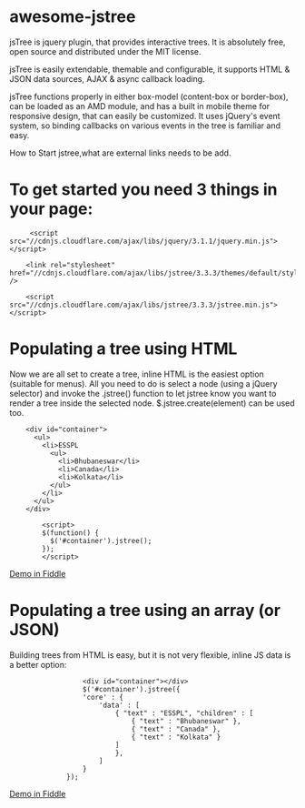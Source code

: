 # awesome-jstree
jsTree is jquery plugin, that provides interactive trees. It is absolutely free, open source and distributed under the MIT license.

jsTree is easily extendable, themable and configurable, it supports HTML & JSON data sources, AJAX & async callback loading.

jsTree functions properly in either box-model (content-box or border-box), can be loaded as an AMD module, and has a built in mobile theme for responsive design, that can easily be customized. It uses jQuery's event system, so binding callbacks on various events in the tree is familiar and easy.

How to Start jstree,what are external links needs to be add.
# To get started you need 3 things in your page:

         <script src="//cdnjs.cloudflare.com/ajax/libs/jquery/3.1.1/jquery.min.js"></script>

        <link rel="stylesheet" href="//cdnjs.cloudflare.com/ajax/libs/jstree/3.3.3/themes/default/style.min.css" />

        <script src="//cdnjs.cloudflare.com/ajax/libs/jstree/3.3.3/jstree.min.js"></script>

# Populating a tree using HTML

Now we are all set to create a tree, inline HTML is the easiest option (suitable for menus). All you need to do is select a node (using a jQuery selector) and invoke the .jstree() function to let jstree know you want to render a tree inside the selected node. $.jstree.create(element) can be used too.

        <div id="container">
          <ul>
            <li>ESSPL
              <ul>
                <li>Bhubaneswar</li>
                <li>Canada</li>
                <li>Kolkata</li>
              </ul>
            </li>
          </ul>
        </div>

            <script>
            $(function() {
              $('#container').jstree();
            });
            </script>

<a href="https://jsfiddle.net/binaynayak/5rm8pa8b/1/">Demo in Fiddle</a>

# Populating a tree using an array (or JSON)

 Building trees from HTML is easy, but it is not very flexible, inline JS data is a better option:

                      <div id="container"></div>
                      $('#container').jstree({
                      'core' : {
                          'data' : [
                              { "text" : "ESSPL", "children" : [
                                  { "text" : "Bhubaneswar" },
                                  { "text" : "Canada" },
                                  { "text" : "Kolkata" }
                              ]
                              },
                          ]
                      }
                  });



<a href="https://jsfiddle.net/bnkumar58/ck30jt7z/">Demo in Fiddle</a>
